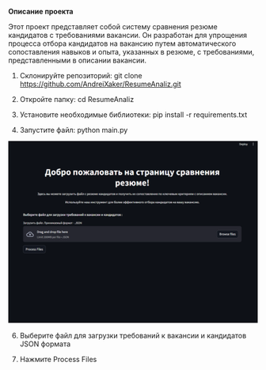 **Описание проекта**

Этот проект представляет собой систему сравнения резюме кандидатов с требованиями вакансии. Он разработан для упрощения процесса отбора кандидатов на вакансию путем автоматического сопоставления навыков и опыта, указанных в резюме, с требованиями, представленными в описании вакансии.

1) Склонируйте репозиторий:
git clone https://github.com/AndreiXaker/ResumeAnaliz.git

2) Откройте папку:
   cd ResumeAnaliz
   
4) Установите необходимые библиотеки:
   pip install -r requirements.txt

5) Запустите файл:
   python main.py

![alt text](screenshot.png)

6) Выберите файл для загрузки требований к вакансии и кандидатов JSON формата

7) Нажмите Process Files
